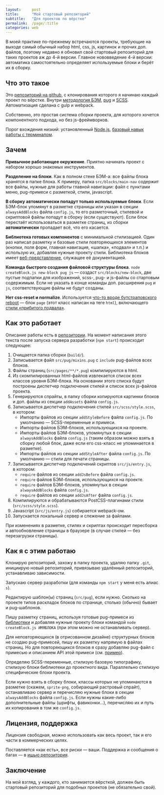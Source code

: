 ```yaml
---
layout:     post
title:      "Мой стартовый репозиторий"
subtitle:   "Для проектов по вёрстке"
permalink:  /page/:title
categories: web
---
```


В моей практике по-прежнему встречаются проекты, требующие на выходе самый обычный набор html, css, js, картинок и прочих доп. файлов, поэтому недавно я обновил свой стартовый репозиторий для таких проектов аж до 4-й версии. Главное нововведение 4-й версии: автоматика самостоятельно определяет используемые блоки и берёт их в сборку.


## Что это такое

Это [репозиторий на github](https://github.com/nicothin/NTH-start-project), с клонирования которого я начинаю каждый проект по вёрстке. Внутри [методология БЭМ](https://ru.bem.info/methodology/), [pug](https://pugjs.org/api/getting-started.html) и [SCSS](https://sass-lang.com/). Автоматизация сделана с gulp и webpack.

Собственно, это простая система сборки проекта, для которого хочется компонентного подхода, но без js-фреймворков.

Порог вхождения низкий: установленный [Node.js](https://nodejs.org/en/), [базовый навык работы с терминалом](/page/console-windows).


## Зачем

**Привычное работающее окружение**. Приятно начинать проект с набором хорошо знакомых инструментов.

**Разделение на блоки**. Как в полном стеке БЭМ-а: все файлы блока хранятся в папке блока. К примеру, папка `src/blocks/main-nav` содержит все файлы, нужные для работы главной навигации: файл с пунктами меню, pug-примеси с разметкой, стили, javascript.

**В сборку автоматически попадут только используемые блоки**. Если БЭМ-блок упомянут в разметке страницы или указан в секции `alwaysAddBlocks` файла `config.js`, то его разметочный, стилевой и скриптовой файлы попадут в сборку (если существуют). Если блок перестаёт использоваться в разметке страниц, из сборки **автоматически** пропадает всё, что его касается.

**Библиотека готовых компонентов** с минимальной стилизацией. Один раз написал разметку и базовые стили повторяющихся элементов (кнопки, поля форм, главная навигация, «шапка», «подвал» и т.п.) и использую их, добавляя нужные проекту стили. Библиотека блоков имеет [веб-представление](https://nicothin.pro/NTH-start-project/blocks-demo.html), служащее её документацией.

**Команда быстрого создания файловой структуры блока**. `node createBlock.js new-block pug js` — создаст `src/blocks/new-block`, две пустые подпапки для изображений, scss-, pug- и js-файлы со стартовым содержимым. Если не указать в конце команды доп. расширения `pug` и `js`, соответствующие файлы не будут созданы.

**Нет css-reset и normalize**. Используется [что-то вроде бутстраповского reboot](https://github.com/nicothin/NTH-start-project/blob/master/src/blocks/page/page.scss) — блок `page` (этот класс написан на теге `html`), включающего [стили «прибитого подвала»](https://github.com/nicothin/NTH-start-project/blob/master/src/blocks/page/page.scss#L28-L48).


## Как это работает

Описание работы есть в [репозитории](https://github.com/nicothin/NTH-start-project). На момент написания этого текста после запуска сервера разработки (`npm start`) происходит следующее:

1. Очищается папка сборки (`build/`).
5. Записывается файл `src/pug/mixins.pug` с `include` pug-файлов всех блоков.
5. Файлы страниц (`src/pages/**/*.pug`) компилируются в html.
5. Из скомпилированных html-файлов извлекается список всех классов уровня БЭМ-блока. На основании этого списка будут построены диспетчер подключения стилей и список всех js-файлов проекта.
5. Генерируются спрайты, в папку сборки копируются картинки блоков и доп. файлы из секции `addAssets` файла `config.js`.
5. Записывается диспетчер подключения стилей `src/scss/style.scss`, в котором:
    - Импорты файлов из секции `addStyleBefore` файла `config.js`. По умолчанию — SCSS-переменные и примеси.
    - Импорты файлов БЭМ-блоков, использующихся на проекте.
    - Импорты файлов БЭМ-блоков, упомянутых в секции `alwaysAddBlocks` файла `config.js` (таким образом можно взять в сборку любой блок, даже если его css-класс не упоминается в разметке).
    - Импорты файлов из секции `addStyleAfter` файла `config.js`. По умолчанию — стили для печати страницы.
5. Записывается диспетчер подключений скриптов `src/js/entry.js`, в котором:
    - `require` файлов из секции `addJsBefore` файла `config.js`.
    - `require` файлов БЭМ-блоков, использующихся на проекте.
    - `require` файлов БЭМ-блоков, упомянутых в секции `alwaysAddBlocks` файла `config.js`.
    - `require` файлов из секции `addJsAfter` файла `config.js`.
5. Компилируются и обрабатываются PostCSS-плагинами стили (`src/scss/style.scss`).
6. Javascript (`src/js/entry.js`) собирается webpack-ом.
5. Запускается локальный сервер и слежение за файлами.

При изменениях в разметке, стилях и скриптах происходит пересборка и автообновление страницы в браузере (в случае стилей — без перезагрузки страницы).


## Как я с этим работаю

Клонирую репозиторий, захожу в папку проекта, удаляю папку `.git`, инициирую новый репозиторий, привязываю удалённый репозиторий, устанавливаю зависимости.

Запускаю сервер разработки (для команды `npm start` у меня есть алиас `s`).

Редактирую шаблон(ы) страниц (`src/pug`), если нужно. Сколько на проекте типов раскладок блоков по странице, столько (обычно) бывает и pug-шаблонов.

Пишу разметку страниц, используя готовые pug-примеси из [библиотеки](https://nicothin.pro/NTH-start-project/blocks-demo.html) и добавляя нужные проекту блоки командой `node createBlock.js ИМЯБЛОКА` (при этом можно не останавливать сервер).

Для неповторяющихся (в отрисованном дизайне) структурных блоков не создаю pug-примесей, пишу их разметку напрямую в файлах страниц. Но для повторяющихся блоков я сразу добавляю pug-файл с примесью и описанием API этой примеси (см. [пример](https://github.com/nicothin/NTH-start-project/blob/master/src/blocks/field-text/field-text.pug#L3-L25)).

Определяю SCSS-переменные, стилизую базовую типографику, стилизую блоки библиотеки до проектного вида. Параллельно стилизую специфические блоки проекта.

Если нужно взять в сборку блоки, классы которых не упоминаются в разметке (скажем, `sprite-png`, собирающий растровый спрайт), останавливаю сервер и перечисляю нужные блоки в секции `alwaysAddBlocks` файла `config.js`. Если нужны какие-либо дополнительные файлы (шрифты, фавиконки...), перечисляю их и путь их копирования в том же `config.js`.


## Лицензия, поддержка

Лицензия свободная, можно использовать как весь проект, так и его части в коммерческих целях.

Поставляется «как есть», все риски — ваши. Поддержка и сообщения о багах — в [ишью репозитория](https://github.com/nicothin/NTH-start-project/issues).


## Заключение

На мой взгляд, у каждого, кто занимается вёрсткой, должен быть стартовый репозиторий для подобных проектов (не обязательно свой).
